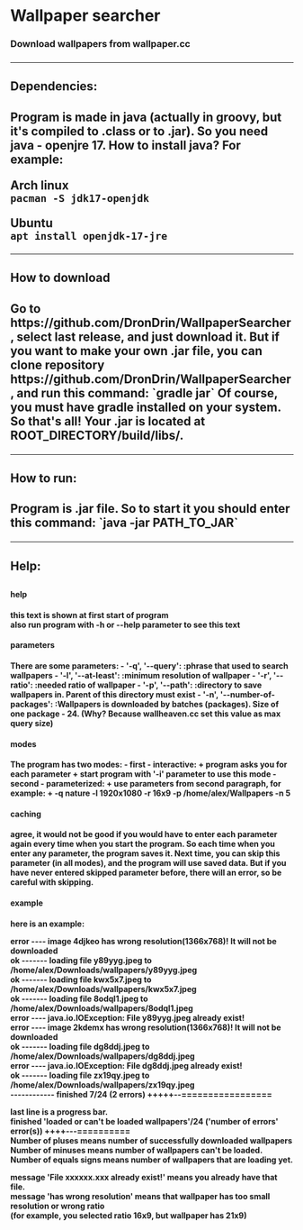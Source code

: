 <h1>Wallpaper searcher</h1>
<h3>Download wallpapers from wallpaper.cc<h3/>

---

<h2>Dependencies:<h2/>
Program is made in java (actually in groovy, but it's compiled to .class or to .jar).  
So you need java - openjre 17. 
How to install java?  
For example:  

**Arch linux**  
`pacman -S jdk17-openjdk`  
  
**Ubuntu**  
`apt install openjdk-17-jre`

---

<h2>How to download<h2/>
Go to https://github.com/DronDrin/WallpaperSearcher, select last release, and just download it.  
But if you want to make your own .jar file, you can clone repository https://github.com/DronDrin/WallpaperSearcher,  
and run this command:  
`gradle jar`  
Of course, you must have gradle installed on your system.  
So that's all! Your .jar is located at ROOT_DIRECTORY/build/libs/.

---

<h2>How to run:<h2/>
Program is .jar file.  
So to start it you should enter this command:  
`java -jar PATH_TO_JAR`

---
<h2>Help:<h2/>
<h4>help<h4/> 

this text is shown at first start of program  
also run program with -h or --help parameter to see this text  

<h4>parameters<h4/>
There are some parameters:  
- '-q', '--query': :phrase that used to search wallpapers  
- '-l', '--at-least': :minimum resolution of wallpaper  
- '-r', '--ratio': :needed ratio of wallpaper  
- '-p', '--path': :directory to save wallpapers in. Parent of this directory must exist  
- '-n', '--number-of-packages': :Wallpapers is downloaded by batches (packages). Size of one package - 24.  
(Why? Because wallheaven.cc set this value as max query size)

<h4>modes<h4/>
The program has two modes:  
- first - interactive:  
  + program asks you for each parameter  
  + start program with '-i' parameter to use this mode  
- second - parameterized:  
   + use parameters from second paragraph, for example:  
   + -q nature -l 1920x1080 -r 16x9 -p /home/alex/Wallpapers -n 5  

<h4>caching<h4/>

agree, it would not be good if you would have to enter each parameter again every time when
you start the program. So each time when you enter any parameter, the program saves it.
Next time, you can skip this parameter (in all modes), and the program will use saved data.
But if you have never entered skipped parameter before, there will an error, so be careful with skipping.
<h4>example<h4/>
here is an example:

error ---- image 4djkeo has wrong resolution(1366x768)! It will not be downloaded  
ok ------- loading file y89yyg.jpeg to /home/alex/Downloads/wallpapers/y89yyg.jpeg  
ok ------- loading file kwx5x7.jpeg to /home/alex/Downloads/wallpapers/kwx5x7.jpeg  
ok ------- loading file 8odql1.jpeg to /home/alex/Downloads/wallpapers/8odql1.jpeg  
error ---- java.io.IOException: File y89yyg.jpeg already exist!  
error ---- image 2kdemx has wrong resolution(1366x768)! It will not be downloaded  
ok ------- loading file dg8ddj.jpeg to /home/alex/Downloads/wallpapers/dg8ddj.jpeg  
error ---- java.io.IOException: File dg8ddj.jpeg already exist!  
ok ------- loading file zx19qy.jpeg to /home/alex/Downloads/wallpapers/zx19qy.jpeg  
  ------------ finished 7/24 (2 errors) +++++--=================  
  
last line is a progress bar.  
finished 'loaded or can't be loaded wallpapers'/24 ('number of errors' error(s)) ++++---==========  
Number of pluses means number of successfully downloaded wallpapers  
Number of minuses means number of wallpapers can't be loaded.  
Number of equals signs means number of wallpapers that are loading yet.  
  
message 'File xxxxxx.xxx already exist!' means you already have that file.  
message 'has wrong resolution' means that wallpaper has too small resolution or wrong ratio  
(for example, you selected ratio 16x9, but wallpaper has 21x9)  
